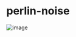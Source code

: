 # perlin-noise

![image](https://user-images.githubusercontent.com/67822910/213577514-ff55d639-d840-4fad-a11b-1685e1d2845b.png)
